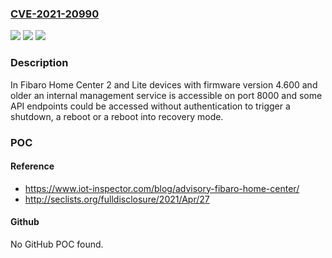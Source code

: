 ### [CVE-2021-20990](https://cve.mitre.org/cgi-bin/cvename.cgi?name=CVE-2021-20990)
![](https://img.shields.io/static/v1?label=Product&message=Fibaro%20Home%20Center&color=blue)
![](https://img.shields.io/static/v1?label=Version&message=Home%20Center%202%3C%3D%204.600%20&color=brighgreen)
![](https://img.shields.io/static/v1?label=Vulnerability&message=CWE-863%20Incorrect%20Authorization&color=brighgreen)

### Description

In Fibaro Home Center 2 and Lite devices with firmware version 4.600 and older an internal management service is accessible on port 8000 and some API endpoints could be accessed without authentication to trigger a shutdown, a reboot or a reboot into recovery mode.

### POC

#### Reference
- https://www.iot-inspector.com/blog/advisory-fibaro-home-center/
- http://seclists.org/fulldisclosure/2021/Apr/27

#### Github
No GitHub POC found.


